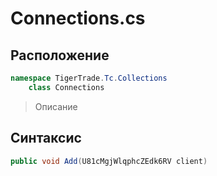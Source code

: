
# Connections.cs
## Расположение
```csharp
namespace TigerTrade.Tc.Collections  
    class Connections
```

> Описание

## Синтаксис
```csharp
public void Add(U81cMgjWlqphcZEdk6RV client)
```
